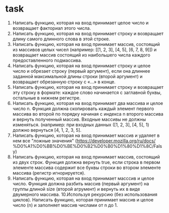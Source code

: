 # task
1. Написать функцию, которая на вход принимает целое число и возвращает факториал этого числа.
2. Написать функцию, которая на вход принимает строку и возвращает длину самого длинного слова в этой строке.
3. Написать функцию, которая на вход принимает массив, состоящий из массивов целых чисел (например: [[1, 2, 3], [4, 5], [6, 7, 8, 9]]) и возвращает массив состоящий из наибольшего числа каждого предоставленного подмассива.
4. Написать функцию, которая на вход принимает строку и целое число и обрезает строку (первый аргумент), если она длиннее заданной максимальной длины строки (второй аргумент) и возвращает обрезанную строку с «…» в конце.
5. Написать функцию, которая на вход принимает строку и возвращает эту строку в формате: каждое слово начинается с заглавной буквы, остальные в нижнем регистре.
6. Написать функцию, которая на вход принимает два массива и целое число n. Функция должна скопировать каждый элемент первого массива во второй по порядку начиная с индекса n второго массива и вернуть полученный массив. Входные массивы не должны изменяться. (например: при входных данных  ([1, 2, 3], [4, 5], 1) должно вернуться [4, 1, 2, 3, 5].
7. Написать функцию, которая на вход принимает массив и удаляет в нем все "ложные значения" (https://developer.mozilla.org/ru/docs/ %D0%A1%D0%BB%D0%BE%D0%B2%D0%B0%D1%80%D1%8C/Falsy)
8. Написать функцию, которая на вход принимает массив, состоящий из двух строк. Функция должна вернуть true, если строка в первом элементе массива содержит все буквы строки во втором элементе массива (регистр игнорируется).
9. Написать функцию, которая на вход принимает масссив и целое число. Функция должна разбить массив (первый аргумент) на группы длиной size (второй агрумент) и вернуть их в виде двумерного массива.
10.Используя рекурсию (без использования циклов). Написать функцию, которая принимает массив и целое число (n) и заполняет массив числами от n до 1.
